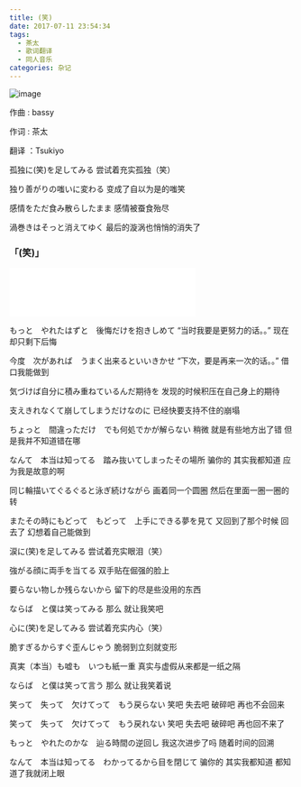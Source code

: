 ```yaml
---
title: (笑)
date: 2017-07-11 23:54:34
tags: 
  - 茶太
  - 歌词翻译
  - 同人音乐
categories: 杂记
---
```


![image](http://oonaavjvi.bkt.clouddn.com/sunset.jpg)

作曲 : bassy

作词 : 茶太

翻译 ：Tsukiyo

孤独に(笑)を足してみる
尝试着充实孤独（笑）

独り善がりの嗤いに変わる
变成了自以为是的嗤笑

感情をただ食み散らしたまま
感情被蚕食殆尽

渦巻きはそっと消えてゆく
最后的漩涡也悄悄的消失了

 

### 「(笑)」

<!--more-->

<iframe frameborder="no" border="0" marginwidth="0" marginheight="0" width=330 height=86 src="//music.163.com/outchain/player?type=2&id=640424&auto=1&height=66"></iframe>

もっと　やれたはずと　後悔だけを抱きしめて
“当时我要是更努力的话。。” 现在却只剩下后悔


今度　次があれば　うまく出来るといいきかせ
“下次，要是再来一次的话。。” 借口我能做到

 

気づけば自分に積み重ねているんだ期待を
发现的时候积压在自己身上的期待


支えきれなくて崩してしまうだけなのに
已经快要支持不住的崩塌

 

ちょっと　間違っただけ　でも何処でかが解らない
稍微  就是有些地方出了错  但是我并不知道错在哪

なんて　本当は知ってる　踏み抜いてしまったその場所
骗你的  其实我都知道  应为我是故意的啊

 

同じ輪描いてぐるぐると泳ぎ続けながら
画着同一个圆圈  然后在里面一圈一圈的转

またその時にもどって　もどって　上手にできる夢を見て
又回到了那个时候  回去了  幻想着自己能做到

 

涙に(笑)を足してみる
尝试着充实眼泪（笑）

強がる顔に両手を当てる
双手贴在倔强的脸上

要らない物しか残らないから
留下的尽是些没用的东西

ならば　と僕は笑ってみる
那么  就让我笑吧

 

心に(笑)を足してみる
尝试着充实内心（笑）

脆すぎるからすぐ歪んじゃう
脆弱到立刻就变形

真実（本当）も嘘も　いつも紙一重
真实与虚假从来都是一纸之隔

ならば　と僕は笑って言う
那么  就让我笑着说

 

笑って　失って　欠けてって　もう戻らない
笑吧  失去吧  破碎吧  再也不会回来

笑って　失って　欠けてって　もう戻れない
笑吧  失去吧  破碎吧  再也回不来了

 

もっと　やれたのかな　辿る時間の逆回し
我这次进步了吗  随着时间的回溯

なんて　本当は知ってる　わかってるから目を閉じて
骗你的  其实我都知道  都知道了我就闭上眼